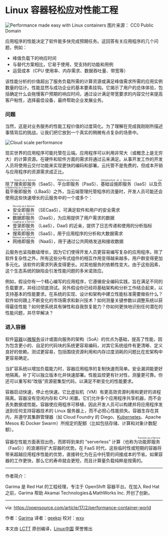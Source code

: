 Linux 容器轻松应对性能工程
============================================================

 ![Performance made easy with Linux containers](https://opensource.com/sites/default/files/styles/image-full-size/public/containers_scale_performance.jpg?itok=A9RwUOXA "Performance made easy with Linux containers") 
图片来源： CC0 Public Domain

应用程序的性能决定了软件能多快完成预期任务。这回答有关应用程序的几个问题，例如：

*   峰值负载下的响应时间
*   与替代方案相比，它易于使用，受支持的功能和用例
*   运营成本（CPU 使用率、内存需求、数据吞吐量、带宽等）

该性能分析的价值超出了服务负载所需的计算资源或满足峰值需求所需的应用实例数量的估计。性能显然与成功企业的基本要素挂钩。它揭示了用户的总体体验，包括确定什么会拖慢客户预期的响应时间，通过设计满足带宽要求的内容交付来提高客户粘性，选择最佳设备，最终帮助企业发展业务。

### 问题

当然，这是对业务服务的性能工程价值的过度简化。为了理解在完成我刚刚所描述事情背后的挑战，让我们把它放到一个真实的稍微有点复杂的场景中。

 ![Cloud scale performance](https://opensource.com/sites/default/files/cloud_scale_performance.jpg "Cloud scale performance") 

现实世界的应用程序可能托管在云端。应用程序可以利用非常大（或概念上是无穷大）的计算资源。在硬件和软件方面的需求将通过云来满足。从事开发工作的开发人员将使用云交付功能来实现更快的编码和部署。云托管不是免费的，但成本开销与应用程序的资源需求成正比。

除了<ruby>搜索即服务<rt>Search as a Service</rt></ruby>（SaaS）、<ruby>平台即服务<rt>Platform as a Service</rt></ruby>（PaaS）、<ruby>基础设施即服务<rt>Infrastructure as a Service</rt></ruby>（IaaS）以及<ruby>负载平衡即服务<rt>Load Balancing as a Service</rt></ruby>（LBaaS）之外，当云端管理托管程序的流量时，开发人员可能还会使用这些快速增长的云服务中的一个或多个：

*  <ruby>安全即服务<rt>Security as a Service</rt></ruby> （SECaaS），可满足软件和用户的安全需求
*  <ruby>数据即服务<rt>Data as a Service</rt></ruby> （DaaS），为应用提供了用户需求的数据
*  <ruby>登录即服务<rt>Logging as a Service</rt></ruby> （LaaS），DaaS 的近亲，提供了日志传递和使用的分析指标
*  <ruby>搜索即服务<rt>Search as a Service</rt></ruby> （SaaS），用于应用程序的分析和大数据需求
*  <ruby>网络即服务<rt>Network as a Service</rt></ruby> （NaaS），用于通过公共网络发送和接收数据

云服务也呈指数级增长，因为它们使得开发人员更容易编写复杂的应用程序。除了软件复杂性之外，所有这些分布式组件的相互作用变得越来越多。用户群变得更加多元化。该软件的需求列表变得更长。对其他服务的依赖性变大。由于这些因素，这个生态系统的缺陷会引发性能问题的多米诺效应。

例如，假设你有一个精心编写的应用程序，它遵循安全编码实践，旨在满足不同的负载要求，并经过彻底测试。另外假设你已经将基础架构和分析工作结合起来，以支持基本的性能要求。在系统的实现、设计和架构中建立性能标准需要做些什么？软件如何跟上不断变化的市场需求和新兴技术？如何测量关键参数以调整系统以获得最佳性能？如何使系统具有弹性和自我恢复能力？你如何更快地识别任何潜在的性能问题，并尽早解决？

### 进入容器

软件[容器][2]以[微服务][3]设计或面向服务的架构（SoA）的优点为基础，提高了性能，因为包含更小的、自足的代码块的系统更容易编码，对其它系统组件有更清晰、定义良好的依赖。测试更容易，包括围绕资源利用和内存过度消耗的问题比在宏架构中更容易确定。

当扩容系统以增加负载能力时，容器应用程序的复制快速而简单。安全漏洞能更好地隔离。补丁可以独立版本化并快速部署。性能监控更有针对性，测量更可靠。你还可以重写和“改版”资源密集型代码，以满足不断变化的性能要求。

容器启动快速，停止也快速。它比虚拟机（VM）有更高效资源利用和更好的进程隔离。容器没有空闲内存和 CPU 闲置。它们允许多个应用程序共享机器，而不会丢失数据或性能。容器使应用程序可移植，因此开发人员可以构建并将应用程序发送到任何支持容器技术的 Linux 服务器上，而不必担心性能损失。容器生存在其内，并遵守其集群管理器（如 Cloud Foundry 的 Diego、[Kubernetes][4]、Apache Mesos 和 Docker Swarm）所规定的配额（比如包括存储、计算和对象计数配额）。

容器在性能方面表现出色，而即将到来的 “serverless” 计算（也称为<ruby>功能即服务<rt>Function as a Service</rt></ruby>（FaaS））的浪潮将扩大容器的优势。在 FaaS 时代，这些临时性或短期的容器将带来超越应用程序性能的优势，直接转化为在云中托管的间接成本的节省。如果容器的工作更快，那么它的寿命就会更短，而且计算量负载纯粹是按需的。

--------------------------------------------------------------------------------

作者简介：

Garima 是 Red Hat 的工程经理，专注于 OpenShift 容器平台。在加入 Red Hat 之前，Garima 帮助 Akamai Technologies＆MathWorks Inc. 开创了创新。

--------------------------------------------------------------------------------

via: https://opensource.com/article/17/2/performance-container-world

作者：[Garima][a]
译者：[geekpi](https://github.com/geekpi)
校对：[wxy](https://github.com/wxy)

本文由 [LCTT](https://github.com/LCTT/TranslateProject) 原创编译，[Linux中国](https://linux.cn/) 荣誉推出

[a]:https://opensource.com/users/garimavsharma
[1]:https://opensource.com/article/17/2/performance-container-world?rate=RozKaIY39AZNxbayqFkUmtkkhoGdctOVuGOAJqVJII8
[2]:https://opensource.com/resources/what-are-linux-containers
[3]:https://opensource.com/resources/what-are-microservices
[4]:https://opensource.com/resources/what-is-kubernetes
[5]:https://opensource.com/user/109286/feed
[6]:https://opensource.com/article/17/2/performance-container-world#comments
[7]:https://opensource.com/users/garimavsharma
